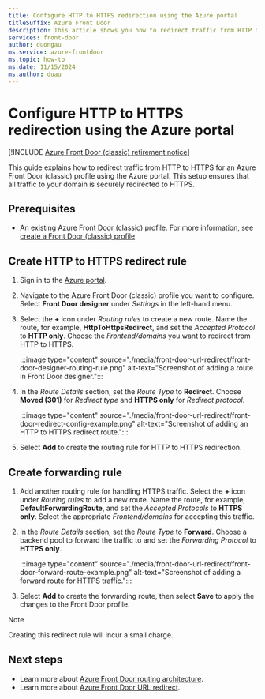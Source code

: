 ```yaml
---
title: Configure HTTP to HTTPS redirection using the Azure portal
titleSuffix: Azure Front Door
description: This article shows you how to redirect traffic from HTTP to HTTPS for an Azure Front Door (classic) profile using the Azure portal.
services: front-door
author: duongau
ms.service: azure-frontdoor
ms.topic: how-to
ms.date: 11/15/2024
ms.author: duau
---
```


# Configure HTTP to HTTPS redirection using the Azure portal

[!INCLUDE [Azure Front Door (classic) retirement notice](../../includes/front-door-classic-retirement.md)]

This guide explains how to redirect traffic from HTTP to HTTPS for an Azure Front Door (classic) profile using the Azure portal. This setup ensures that all traffic to your domain is securely redirected to HTTPS.

## Prerequisites

* An existing Azure Front Door (classic) profile. For more information, see [create a Front Door (classic) profile](quickstart-create-front-door.md).

## Create HTTP to HTTPS redirect rule

1. Sign in to the [Azure portal](https://portal.azure.com).

2. Navigate to the Azure Front Door (classic) profile you want to configure. Select **Front Door designer** under *Settings* in the left-hand menu.

3. Select the **+** icon under *Routing rules* to create a new route. Name the route, for example, **HttpToHttpsRedirect**, and set the *Accepted Protocol* to **HTTP only**. Choose the *Frontend/domains* you want to redirect from HTTP to HTTPS.

    :::image type="content" source="./media/front-door-url-redirect/front-door-designer-routing-rule.png" alt-text="Screenshot of adding a route in Front Door designer.":::

4. In the *Route Details* section, set the *Route Type* to **Redirect**. Choose **Moved (301)** for *Redirect type* and **HTTPS only** for *Redirect protocol*.

    :::image type="content" source="./media/front-door-url-redirect/front-door-redirect-config-example.png" alt-text="Screenshot of adding an HTTP to HTTPS redirect route.":::

5. Select **Add** to create the routing rule for HTTP to HTTPS redirection.

## Create forwarding rule

1. Add another routing rule for handling HTTPS traffic. Select the **+** icon under *Routing rules* to add a new route. Name the route, for example, **DefaultForwardingRoute**, and set the *Accepted Protocols* to **HTTPS only**. Select the appropriate *Frontend/domains* for accepting this traffic.

2. In the *Route Details* section, set the *Route Type* to **Forward**. Choose a backend pool to forward the traffic to and set the *Forwarding Protocol* to **HTTPS only**.

    :::image type="content" source="./media/front-door-url-redirect/front-door-forward-route-example.png" alt-text="Screenshot of adding a forward route for HTTPS traffic.":::

3. Select **Add** to create the forwarding route, then select **Save** to apply the changes to the Front Door profile.

> [!NOTE]
> Creating this redirect rule will incur a small charge.

## Next steps

- Learn more about [Azure Front Door routing architecture](front-door-routing-architecture.md).
- Learn more about [Azure Front Door URL redirect](front-door-url-redirect.md).
